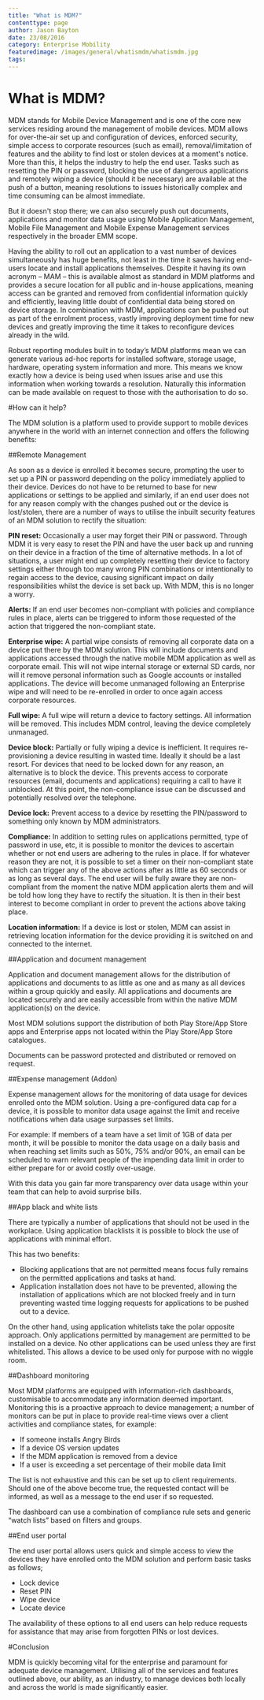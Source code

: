 ```yaml
---
title: "What is MDM?" 
contenttype: page
author: Jason Bayton
date: 23/08/2016
category: Enterprise Mobility
featuredimage: /images/general/whatismdm/whatismdm.jpg
tags:
---
```


# What is MDM?

MDM stands for Mobile Device Management and is one of the core new services residing around the management of mobile devices. 
MDM allows for over-the-air set up and configuration of devices, enforced security, simple access to corporate resources (such as email), removal/limitation of features and the ability to find lost or stolen devices at a moment's notice. More than this, it helps the industry to help the end user. Tasks such as resetting the PIN or password, blocking the use of dangerous applications and remotely wiping a device (should it be necessary) are available at the push of a button, meaning resolutions to issues historically complex and time consuming can be almost immediate.

But it doesn't stop there; we can also securely push out documents, applications and monitor data usage using Mobile Application Management, Mobile File Management and Mobile Expense Management services respectively in the broader EMM scope.

Having the ability to roll out an application to a vast number of devices simultaneously has huge benefits, not least in the time it saves having end-users locate and install applications themselves. Despite it having its own acronym – MAM – this is available almost as standard in MDM platforms and provides a secure location for all public and in-house applications, meaning access can be granted and removed from confidential information quickly and efficiently, leaving little doubt of confidential data being stored on device storage. In combination with MDM, applications can be pushed out as part of the enrolment process, vastly improving deployment time for new devices and greatly improving the time it takes to reconfigure devices already in the wild.

Robust reporting modules built in to today’s MDM platforms mean we can generate various ad-hoc reports for installed software, storage usage, hardware, operating system information and more. This means we know exactly how a device is being used when issues arise and use this information when working towards a resolution. Naturally this information can be made available on request to those with the authorisation to do so.

#How can it help?

The MDM solution is a platform used to provide support to mobile devices anywhere in the world with an internet connection and offers the following benefits:

##Remote Management

As soon as a device is enrolled it becomes secure, prompting the user to set up a PIN or password depending on the policy immediately applied to their device. Devices do not have to be returned to base for new applications or settings to be applied and similarly, if an end user does not for any reason comply with the changes pushed out or the device is lost/stolen, there are a number of ways to utilise the inbuilt security features of an MDM solution to rectify the situation:

**PIN reset:** Occasionally a user may forget their PIN or password. Through MDM it is very easy to reset the PIN and have the user back up and running on their device in a fraction of the time of alternative methods. In a lot of situations, a user might end up completely resetting their device to factory settings either through too many wrong PIN combinations or intentionally to regain access to the device, causing significant impact on daily responsibilities whilst the device is set back up. With MDM, this is no longer a worry.

**Alerts:** If an end user becomes non-compliant with policies and compliance rules in place, alerts can be triggered to inform those requested of the action that triggered the non-compliant state.

**Enterprise wipe:** A partial wipe consists of removing all corporate data on a device put there by the MDM solution. This will include documents and applications accessed through the native mobile MDM application as well as corporate email. This will not wipe internal storage or external SD cards, nor will it remove personal information such as Google accounts or installed applications. The device will become unmanaged following an Enterprise wipe and will need to be re-enrolled in order to once again access corporate resources.

**Full wipe:** A full wipe will return a device to factory settings. All information will be removed. This includes MDM control, leaving the device completely unmanaged.

**Device block:** Partially or fully wiping a device is inefficient. It requires re-provisioning a device resulting in wasted time. Ideally it should be a last resort. For devices that need to be locked down for any reason, an alternative is to block the device. This prevents access to corporate resources (email, documents and applications) requiring a call to have it unblocked. At this point, the non-compliance issue can be discussed and potentially resolved over the telephone.

**Device lock:** Prevent access to a device by resetting the PIN/password to something only known by MDM administrators.

**Compliance:** In addition to setting rules on applications permitted, type of password in use, etc, it is possible to monitor the devices to ascertain whether or not end users are adhering to the rules in place. If for whatever reason they are not, it is possible to set a timer on their non-compliant state which can trigger any of the above actions after as little as 60 seconds or as long as several days. The end user will be fully aware they are non-compliant from the moment the native MDM application alerts them and will be told how long they have to rectify the situation. It is then in their best interest to become compliant in order to prevent the actions above taking place.

**Location information:** If a device is lost or stolen, MDM can assist in retrieving location information for the device providing it is switched on and connected to the internet.

##Application and document management

Application and document management allows for the distribution of applications and documents to as little as one and as many as all devices within a group quickly and easily. All applications and documents are located securely and are easily accessible from within the native MDM application(s) on the device. 

Most MDM solutions support the distribution of both Play Store/App Store apps and Enterprise apps not located within the Play Store/App Store catalogues.

Documents can be password protected and distributed or removed on request.

##Expense management (Addon)

Expense management allows for the monitoring of data usage for devices enrolled onto the MDM solution. Using a pre-configured data cap for a device, it is possible to monitor data usage against the limit and receive notifications when data usage surpasses set limits. 

For example: If members of a team have a set limit of 1GB of data per month, it will be possible to monitor the data usage on a daily basis and when reaching set limits such as 50%, 75% and/or 90%, an email can be scheduled to warn relevant people of the impending data limit in order to either prepare for or avoid costly over-usage.  

With this data you gain far more transparency over data usage within your team that can help to avoid surprise bills.
 
##App black and white lists

There are typically a number of applications that should not be used in the workplace. Using application blacklists it is possible to block the use of applications with minimal effort. 

This has two benefits:

* Blocking applications that are not permitted means focus fully remains on the permitted applications and tasks at hand.
* Application installation does not have to be prevented, allowing the installation of applications which are not blocked freely and in turn preventing wasted time logging requests for applications to be pushed out to a device.

On the other hand, using application whitelists take the polar opposite approach. Only applications permitted by management are permitted to be installed on a device. No other applications can be used unless they are first whitelisted. This allows a device to be used only for purpose with no wiggle room.

##Dashboard monitoring

Most MDM platforms are equipped with information-rich dashboards, customisable to accommodate any information deemed important. Monitoring this is a proactive approach to device management; a number of monitors can be put in place to provide real-time views over a client activities and compliance states, for example:

* If someone installs Angry Birds
* If a device OS version updates
* If the MDM application is removed from a device
* If a user is exceeding a set percentage of their mobile data limit

The list is not exhaustive and this can be set up to client requirements. Should one of the above become true, the requested contact will be informed, as well as a message to the end user if so requested.

The dashboard can use a combination of compliance rule sets and generic “watch lists” based on filters and groups.

##End user portal

The end user portal allows users quick and simple access to view the devices they have enrolled onto the MDM solution and perform basic tasks as follows;

* Lock device
* Reset PIN
* Wipe device
* Locate device

The availability of these options to all end users can help reduce requests for assistance that may arise from forgotten PINs or lost devices.	

#Conclusion

MDM is quickly becoming vital for the enterprise and paramount for adequate device management. Utilising all of the services and features outlined above, our ability, as an industry, to manage devices both locally and across the world is made significantly easier.
